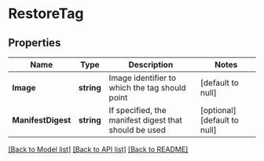 # RestoreTag

## Properties
Name | Type | Description | Notes
------------ | ------------- | ------------- | -------------
**Image** | **string** | Image identifier to which the tag should point | [default to null]
**ManifestDigest** | **string** | If specified, the manifest digest that should be used | [optional] [default to null]

[[Back to Model list]](../README.md#documentation-for-models) [[Back to API list]](../README.md#documentation-for-api-endpoints) [[Back to README]](../README.md)


